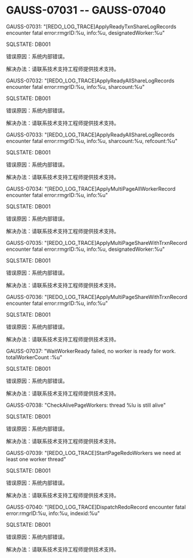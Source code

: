 # GAUSS-07031 -- GAUSS-07040<a name="ZH-CN_TOPIC_0302073314"></a>

GAUSS-07031: "\[REDO\_LOG\_TRACE\]ApplyReadyTxnShareLogRecords encounter fatal error:rmgrID:%u, info:%u, designatedWorker:%u"

SQLSTATE: DB001

错误原因：系统内部错误。

解决办法：请联系技术支持工程师提供技术支持。

GAUSS-07032: "\[REDO\_LOG\_TRACE\]ApplyReadyAllShareLogRecords encounter fatal error:rmgrID:%u, info:%u, sharcount:%u"

SQLSTATE: DB001

错误原因：系统内部错误。

解决办法：请联系技术支持工程师提供技术支持。

GAUSS-07033: "\[REDO\_LOG\_TRACE\]ApplyReadyAllShareLogRecords encounter fatal error:rmgrID:%u, info:%u, sharcount:%u, refcount:%u"

SQLSTATE: DB001

错误原因：系统内部错误。

解决办法：请联系技术支持工程师提供技术支持。

GAUSS-07034: "\[REDO\_LOG\_TRACE\]ApplyMultiPageAllWorkerRecord encounter fatal error:rmgrID:%u, info:%u"

SQLSTATE: DB001

错误原因：系统内部错误。

解决办法：请联系技术支持工程师提供技术支持。

GAUSS-07035: "\[REDO\_LOG\_TRACE\]ApplyMultiPageShareWithTrxnRecord encounter fatal error:rmgrID:%u, info:%u, designatedWorker:%u"

SQLSTATE: DB001

错误原因：系统内部错误。

解决办法：请联系技术支持工程师提供技术支持。

GAUSS-07036: "\[REDO\_LOG\_TRACE\]ApplyMultiPageShareWithTrxnRecord encounter fatal error:rmgrID:%u, info:%u"

SQLSTATE: DB001

错误原因：系统内部错误。

解决办法：请联系技术支持工程师提供技术支持。

GAUSS-07037: "WaitWorkerReady failed, no worker is ready for work. totalWorkerCount :%u"

SQLSTATE: DB001

错误原因：系统内部错误。

解决办法：请联系技术支持工程师提供技术支持。

GAUSS-07038: "CheckAlivePageWorkers: thread %lu is still alive"

SQLSTATE: DB001

错误原因：系统内部错误。

解决办法：请联系技术支持工程师提供技术支持。

GAUSS-07039: "\[REDO\_LOG\_TRACE\]StartPageRedoWorkers we need at least one worker thread"

SQLSTATE: DB001

错误原因：系统内部错误。

解决办法：请联系技术支持工程师提供技术支持。

GAUSS-07040: "\[REDO\_LOG\_TRACE\]DispatchRedoRecord encounter fatal error:rmgrID:%u, info:%u, indexid:%u"

SQLSTATE: DB001

错误原因：系统内部错误。

解决办法：请联系技术支持工程师提供技术支持。

